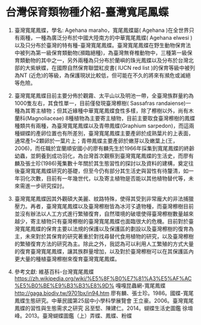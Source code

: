 # 台灣保育類物種介紹-臺灣寬尾鳳蝶

1.	臺灣寬尾鳳蝶，學名: Agehana maraho，寬尾鳳蝶屬( Agehana )在全世界只有兩種，一種為廣泛分布於中國大陸南方的中華寬尾鳳蝶( Agehana elwesi )以及只分布於臺灣的特有種-臺灣寬尾鳳蝶。臺灣寬尾鳳蝶在野生動物保育法中被列為第一級保育類動物(瀕臨絕種)，為臺灣無脊椎動物中，三種第一級保育類動物的其中之一，另外兩種為只分布於蘭嶼的珠光鳳蝶以及分布於台灣北部的大紫蛺蝶，在國際自然保育聯盟紅皮書( IUCN red list )的保育等級中被列為NT (近危)的等級，為保護現狀比較低，但可能在不久的將來有瀕危或滅絕等危險。

2.	臺灣寬尾鳳蝶目前主要分佈於觀霧、太平山以及明池一帶，全臺灣族群量約為1000隻左右，其食性單一，目前僅發現臺灣檫樹( Sassafras randaiense)一種為其寄主植物；但其近緣種中華寬尾鳳蝶食性多樣，除了檫樹以外，尚有木蘭科(Magnoliaceae) 8種植物為主要寄主植物，目前主要取食臺灣檫樹的鳳蝶種類共有兩種，為臺灣寬尾鳳蝶以及青帶鳳蝶(Graphium sarpedon)，而這兩種蝴蝶的產卵位置也有所差別，臺灣寬尾鳳蝶主要產卵於成熟葉片的上表面，通常產1~2顆卵於一葉片上；青帶鳳蝶主要產卵於嫩芽以及嫩葉上(王，2006)，而任職於宜蘭順安國小的廖有麟先生於1966年採集到寬尾鳳蝶的終齡幼蟲，並飼養到成功羽化，為台灣首次觀察到臺灣寬尾鳳蝶的生活史，而廖有麟及張士珍(1986)蒐集數十年關於其生態習性的探討以及資料的建構，奠定往後臺灣寬尾鳳蝶研究的基礎，但至今仍有部分其生活史與習性有待釐清，如一年羽化次數，目前有一年幾世代，以及寄主植物是否能以其他植物替代等，未來需進一步研究探討。

3.	臺灣寬尾鳳蝶因其外觀碩大美麗、紋路特殊，使得其受到非常龐大的非法捕獵壓力。再者，臺灣寬尾鳳蝶以及臺灣檫樹皆為冰河孓遺物種，而臺灣檫樹目前並沒有辦法以人工方式進行繁殖復育，自然環境的破壞使得臺灣檫樹數量越來越少，寄主植物只有臺灣檫樹的臺灣寬尾鳳蝶也面臨很大的危機。目前對於臺灣寬尾鳳蝶的保育主要以法規的保護以及保護區的劃設以及臺灣檫樹的復育為主，未來對於其保育的研究著重於對找尋替代食用植物的研究，以及臺灣檫樹的繁殖復育方法的研究為主。除此之外，我認為可以利用人工繁殖的方式大量的復育臺灣寬尾鳳蝶，讓其族群量增加，以及對於臺灣檫樹可以在其保護區內更大量的種植臺灣檫樹來復育臺灣寬尾鳳蝶。

4.	參考文獻:
維基百科-台灣寬尾鳳蝶 https://zh.wikipedia.org/wiki/%E5%8F%B0%E7%81%A3%E5%AF%AC%E5%B0%BE%E9%B3%B3%E8%9D%
嘎嘎昆蟲網-寬尾鳳蝶 http://gaga.biodiv.tw/9701bx/in94.htm
廖有麟、張士珍。1986。國蝶-寬尾鳳蝶生態研究。中華民國第25屆中小學科學展覽會
王立豪。2006。臺灣寬尾鳳蝶的習性與生態需求之研究
呂至堅、陳建仁。2014。蝴蝶生活史圖鑑
徐堉峰。2013。臺灣蝴蝶圖鑑（上）弄蝶、鳳蝶、粉蝶
